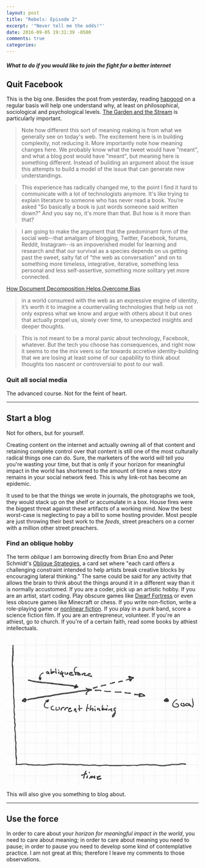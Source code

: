```yaml
---
layout: post
title: "Rebels: Episode 2"
excerpt: '"Never tell me the odds!"'
date: 2016-09-05 19:31:39 -0500
comments: true
categories: 
---
```


#### _What to do if you would like to join the fight for a better internet_

## Quit Facebook

This is the big one. Besides the post from yesterday, reading [hapgood](https://hapgood.us/) on a regular basis will help one understand why, at least on philosophical, sociological and psychological levels. [The Garden and the Stream](https://hapgood.us/2015/10/17/the-garden-and-the-stream-a-technopastoral/) is particularly important.

> Note how different this sort of meaning making is from what we generally see on today's web. The excitement here is in building complexity, not reducing it. More importantly note how meaning changes here. We probably know what the tweet would have "meant", and what a blog post would have "meant", but meaning here is something different. Instead of building an argument about the issue this attempts to build a model of the issue that can generate new understandings.

> This experience has radically changed me, to the point I find it hard to communicate with a lot of technologists anymore. It's like trying to explain literature to someone who has never read a book. You’re asked "So basically a book is just words someone said written down?" And you say no, it's more than that. But how is it more than that?

> I am going to make the argument that the predominant form of the social web--that amalgam of blogging, Twitter, Facebook, forums, Reddit, Instagram--is an impoverished model for learning and research and that our survival as a species depends on us getting past the sweet, salty fat of "the web as conversation" and on to something more timeless, integrative, iterative, something less personal and less self-assertive, something more solitary yet more connected.

[How Document Decomposition Helps Overcome Bias](https://hapgood.us/2016/09/04/how-document-decomposition-helps-overcome-bias/)

> in a world consumed with the web as an expressive engine of identity, it’s worth it to imagine a countervailing technologies that help us not only express what we know and argue with others about it but ones that actually propel us, slowly over time, to unexpected insights and deeper thoughts.

> This is not meant to be a moral panic about technology, Facebook, whatever. But the tech you choose has consequences, and right now it seems to me the mix veers so far towards accretive identity-building that we are losing at least some of our capability to think about thoughts too nascent or controversial to post to our wall.

### Quit all social media

The advanced course. Not for the feint of heart.

---

## Start a blog

Not for others, but for yourself.

Creating content on the internet and actually owning all of that content and retaining complete control over that content is still one of the most culturally radical things one can do. Sure, the marketers of the world will tell you you're wasting your time, but that is only if your horizon for meaningful impact in the world has shortened to the amount of time a news story remains in your social network feed. This is why link-rot has become an epidemic. 

It used to be that the things we wrote in journals, the photographs we took, they would stack up on the shelf or accumulate in a box. House fires were the biggest threat against these artifacts of a working mind. Now the best worst-case is neglecting to pay a bill to some hosting provider. Most people are just throwing their best work to the _feeds_, street preachers on a corner with a million other street preachers.

### Find an oblique hobby

The term _oblique_ I am borrowing directly from Brian Eno and Peter Schmidt's [Oblique Strategies](https://en.wikipedia.org/wiki/Oblique_Strategies), a card set where "each card offers a challenging constraint intended to help artists break creative blocks by encouraging lateral thinking." The same could be said for any activity that allows the brain to think about the things around it in a different way than it is normally accustomed. If you are a coder, pick up an artistic hobby. If you are an artist, start coding. Play obscure games like [Dwarf Fortress](https://en.wikipedia.org/wiki/Dwarf_Fortress) or even less obscure games like Minecraft or chess. If you write non-fiction, write a role-playing game or [nonlinear fiction](https://en.wikipedia.org/wiki/Nonlinear_narrative). If you play in a punk band, score a science fiction film. If you are an entrepreneur, volunteer. If you're an athiest, go to church. If you're of a certain faith, read some books by athiest intellectuals. 

![](/assets/2016/09/oblique.png)

This will also give you something to blog about. 

---

## Use the force

In order to care about your _horizon for meaningful impact in the world_, you need to care about meaning; in order to care about meaning you need to pause; in order to pause you need to develop some kind of contemplative practice. I am not great at this; therefore I leave my comments to those observations.
